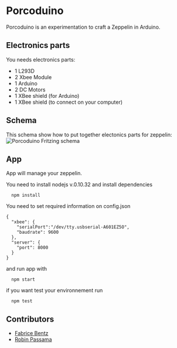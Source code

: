 # Porcoduino
Porcoduino is an experimentation to craft a Zeppelin in Arduino.

## Electronics parts
You needs electronics parts:

* 1 L293D
* 2 Xbee Module
* 1 Arduino
* 2 DC Motors
* 1 XBee shield (for Arduino)
* 1 XBee shield (to connect on your computer)

## Schema
This schema show how to put together electonics parts for zeppelin:
![Porcoduino Fritzing schema](https://raw.github.com/fbentz/Porcoduino/master/docs/Porcoduino_bb.png)

## App
App will manage your zeppelin.

You need to install nodejs v.0.10.32 and install dependencies

```
  npm install
```

You need to set required information on config.json

```
{
  "xbee": {
    "serialPort":"/dev/tty.usbserial-A601EZ5O",
    "baudrate": 9600
  },
  "server": {
    "port": 8000
  }
}

```
and run app with

```
  npm start
```

if you want test your environnement run

```
  npm test
```
## Contributors
* [Fabrice Bentz](https://github.com/fbentz/)
* [Robin Passama](https://github.com/passama/)
